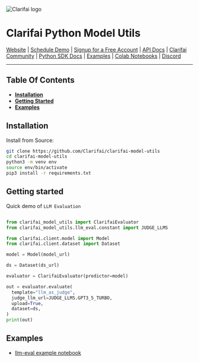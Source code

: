 ![Clarifai logo](https://www.clarifai.com/hs-fs/hubfs/logo/Clarifai/clarifai-740x150.png?width=240)

# Clarifai Python Model Utils


[Website](https://www.clarifai.com/) | [Schedule Demo](https://www.clarifai.com/company/schedule-demo) | [Signup for a Free Account](https://clarifai.com/signup) | [API Docs](https://docs.clarifai.com/) | [Clarifai Community](https://clarifai.com/explore) | [Python SDK Docs](https://docs.clarifai.com/python-sdk/api-reference) | [Examples](https://github.com/Clarifai/examples) | [Colab Notebooks](https://github.com/Clarifai/colab-notebooks) | [Discord](https://discord.gg/XAPE3Vtg)

---
## Table Of Contents

* **[Installation](#installation)**
* **[Getting Started](#getting-started)**
* **[Examples](#examples)**


## Installation


Install from Source:

```bash
git clone https://github.com/Clarifai/clarifai-model-utils
cd clarifai-model-utils
python3 -m venv env
source env/bin/activate
pip3 install -r requirements.txt
```

## Getting started

Quick demo of `LLM Evaluation`

```python

from clarifai_model_utils import ClarifaiEvaluator
from clarifai_model_utils.llm_eval.constant import JUDGE_LLMS

from clarifai.client.model import Model
from clarifai.client.dataset import Dataset

model = Model(model_url)

ds = Dataset(ds_url)

evaluator = ClarifaiEvaluator(predictor=model)

out = evaluator.evaluate(
  template="llm_as_judge",
  judge_llm_url=JUDGE_LLMS.GPT3_5_TURBO,
  upload=True,
  dataset=ds,
)
print(out)
```

## Examples

* [llm-eval example notebook](./examples/llm_eval.ipynb)
